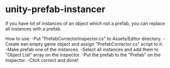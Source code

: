 # unity-prefab-instancer
If you have lot of instances of an object which not a prefab, you can replace all instances with a prefab.

How to use:
-Put "PrefabCorrectorInspector.cs" to Assets/Editor directory.
-Create ean empty game object and assign "PrefabCorrector.cs" script to it.
-Make prefab one of the instances.
-Select all instances and add them to "Object List" array on the inspector.
-Put the prefab to the "Prefab" on the inspector.
-Click correct and done!
